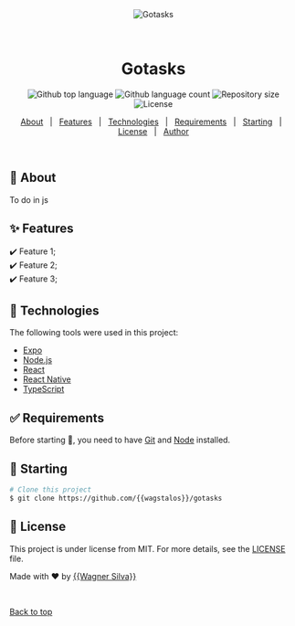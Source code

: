 <div align="center" id="top"> 
  <img src="./.github/app.gif" alt="Gotasks" />

  &#xa0;

  <!-- <a href="https://gotasks.netlify.app">Demo</a> -->
</div>

<h1 align="center">Gotasks</h1>

<p align="center">
  <img alt="Github top language" src="https://img.shields.io/github/languages/top/{{wagstalos}}/gotasks?color=56BEB8">

  <img alt="Github language count" src="https://img.shields.io/github/languages/count/{{wagstalos}}/gotasks?color=56BEB8">

  <img alt="Repository size" src="https://img.shields.io/github/repo-size/{{wagstalos}}/gotasks?color=56BEB8">

  <img alt="License" src="https://img.shields.io/github/license/{{wagstalos}}/gotasks?color=56BEB8">

  <!-- <img alt="Github issues" src="https://img.shields.io/github/issues/{{YOUR_GITHUB_USERNAME}}/gotasks?color=56BEB8" /> -->

  <!-- <img alt="Github forks" src="https://img.shields.io/github/forks/{{YOUR_GITHUB_USERNAME}}/gotasks?color=56BEB8" /> -->

  <!-- <img alt="Github stars" src="https://img.shields.io/github/stars/{{YOUR_GITHUB_USERNAME}}/gotasks?color=56BEB8" /> -->
</p>

<!-- Status -->

<!-- <h4 align="center"> 
	🚧  Gotasks 🚀 Under construction...  🚧
</h4> 

<hr> -->

<p align="center">
  <a href="#dart-about">About</a> &#xa0; | &#xa0; 
  <a href="#sparkles-features">Features</a> &#xa0; | &#xa0;
  <a href="#rocket-technologies">Technologies</a> &#xa0; | &#xa0;
  <a href="#white_check_mark-requirements">Requirements</a> &#xa0; | &#xa0;
  <a href="#checkered_flag-starting">Starting</a> &#xa0; | &#xa0;
  <a href="#memo-license">License</a> &#xa0; | &#xa0;
  <a href="https://github.com/{{YOUR_GITHUB_USERNAME}}" target="_blank">Author</a>
</p>

<br>

## :dart: About ##

To do in js

## :sparkles: Features ##

:heavy_check_mark: Feature 1;\
:heavy_check_mark: Feature 2;\
:heavy_check_mark: Feature 3;

## :rocket: Technologies ##

The following tools were used in this project:

- [Expo](https://expo.io/)
- [Node.js](https://nodejs.org/en/)
- [React](https://pt-br.reactjs.org/)
- [React Native](https://reactnative.dev/)
- [TypeScript](https://www.typescriptlang.org/)

## :white_check_mark: Requirements ##

Before starting :checkered_flag:, you need to have [Git](https://git-scm.com) and [Node](https://nodejs.org/en/) installed.

## :checkered_flag: Starting ##

```bash
# Clone this project
$ git clone https://github.com/{{wagstalos}}/gotasks


```

## :memo: License ##

This project is under license from MIT. For more details, see the [LICENSE](LICENSE.md) file.


Made with :heart: by <a href="https://github.com/{{wagstalos}}" target="_blank">{{Wagner Silva}}</a>

&#xa0;

<a href="#top">Back to top</a>
